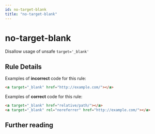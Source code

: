 ```yaml
---
id: no-target-blank
title: "no-target-blank"
---
```


# no-target-blank

Disallow usage of unsafe `target='_blank'`

## Rule Details

Examples of **incorrect** code for this rule:

```html
<a target="_blank" href="http://example.com/"></a>
```

Examples of **correct** code for this rule:

```html
<a target="_blank" href="relative/path/"></a>
<a target="_blank" rel="noreferrer" href="http://example.com/"></a>
```

## Further reading

